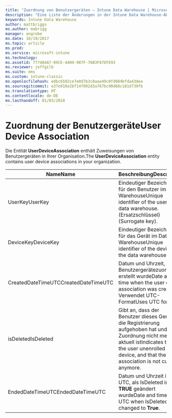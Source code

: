 ```yaml
---
title: "Zuordnung von Benutzergeräten – Intune Data Warehouse | Microsoft-Dokumentation"
description: "Eine Liste der Änderungen in der Intune Data Warehouse-API."
keywords: Intune Data Warehouse
author: mattbriggs
ms.author: mabrigg
manager: angrobe
ms.date: 10/19/2017
ms.topic: article
ms.prod: 
ms.service: microsoft-intune
ms.technology: 
ms.assetid: 777484A7-09CE-4409-987F-76B3F87DFE93
ms.reviewer: jeffgilb
ms.suite: ems
ms.custom: intune-classic
ms.openlocfilehash: edbc6502ce7e0d7b3c8aaa49c0fd084bfda43dea
ms.sourcegitcommit: e37e916e2bf14f092d3a767bc90d68c181d739fb
ms.translationtype: HT
ms.contentlocale: de-DE
ms.lasthandoff: 01/03/2018
---
```

# <a name="user-device-association"></a><span data-ttu-id="528f6-104">Zuordnung der Benutzergeräte</span><span class="sxs-lookup"><span data-stu-id="528f6-104">User Device Association</span></span>

<span data-ttu-id="528f6-105">Die Entität **UserDeviceAssociation** enthält Zuweisungen von Benutzergeräten in Ihrer Organisation.</span><span class="sxs-lookup"><span data-stu-id="528f6-105">The **UserDeviceAssociation** entity contains user device associations in your organization.</span></span>


| <span data-ttu-id="528f6-106">Name</span><span class="sxs-lookup"><span data-stu-id="528f6-106">Name</span></span>               | <span data-ttu-id="528f6-107">Beschreibung</span><span class="sxs-lookup"><span data-stu-id="528f6-107">Description</span></span>                                                                                      | <span data-ttu-id="528f6-108">Beispiel</span><span class="sxs-lookup"><span data-stu-id="528f6-108">Example</span></span>                |
|--------------------|--------------------------------------------------------------------------------------------------|------------------------|
| <span data-ttu-id="528f6-109">UserKey</span><span class="sxs-lookup"><span data-stu-id="528f6-109">UserKey</span></span>            | <span data-ttu-id="528f6-110">Eindeutiger Bezeichner für den Benutzer im Data Warehouse</span><span class="sxs-lookup"><span data-stu-id="528f6-110">Unique identifier of the user in the data warehouse.</span></span> <span data-ttu-id="528f6-111">(Ersatzschlüssel)</span><span class="sxs-lookup"><span data-stu-id="528f6-111">(Surrogate key).</span></span>                              | <span data-ttu-id="528f6-112">123</span><span class="sxs-lookup"><span data-stu-id="528f6-112">123</span></span>                    |
| <span data-ttu-id="528f6-113">DeviceKey</span><span class="sxs-lookup"><span data-stu-id="528f6-113">DeviceKey</span></span>          | <span data-ttu-id="528f6-114">Eindeutiger Bezeichner für das Gerät im Data Warehouse</span><span class="sxs-lookup"><span data-stu-id="528f6-114">Unique identifier of the device in the data warehouse.</span></span>                                            | <span data-ttu-id="528f6-115">123</span><span class="sxs-lookup"><span data-stu-id="528f6-115">123</span></span>                    |
| <span data-ttu-id="528f6-116">CreatedDateTimeUTC</span><span class="sxs-lookup"><span data-stu-id="528f6-116">CreatedDateTimeUTC</span></span> | <span data-ttu-id="528f6-117">Datum und Uhrzeit, als die Benutzergerätezuordnung erstellt wurde</span><span class="sxs-lookup"><span data-stu-id="528f6-117">Date and time when the user device association was created.</span></span> <span data-ttu-id="528f6-118">Verwendet UTC-Format</span><span class="sxs-lookup"><span data-stu-id="528f6-118">Uses UTC format.</span></span>                                | <span data-ttu-id="528f6-119">23.11.2016 12:00:00 Uhr</span><span class="sxs-lookup"><span data-stu-id="528f6-119">11/23/2016 12:00:00 AM</span></span> |
| <span data-ttu-id="528f6-120">isDeleted</span><span class="sxs-lookup"><span data-stu-id="528f6-120">IsDeleted</span></span>          | <span data-ttu-id="528f6-121">Gibt an, dass der Benutzer dieses Geräts die Registrierung aufgehoben hat und die Zuordnung nicht mehr aktuell ist</span><span class="sxs-lookup"><span data-stu-id="528f6-121">Indicates that the user unenrolled that device, and that the association is not current anymore.</span></span> | <span data-ttu-id="528f6-122">Wahr/falsch</span><span class="sxs-lookup"><span data-stu-id="528f6-122">True/False</span></span>             |
| <span data-ttu-id="528f6-123">EndedDateTimeUTC</span><span class="sxs-lookup"><span data-stu-id="528f6-123">EndedDateTimeUTC</span></span>   | <span data-ttu-id="528f6-124">Datum und Uhrzeit in UTC, als IsDeleted in **TRUE** geändert wurde</span><span class="sxs-lookup"><span data-stu-id="528f6-124">Date and time in UTC when IsDeleted changed to **True**.</span></span>                                              | <span data-ttu-id="528f6-125">23.06.2017, 12:00:00 Uhr</span><span class="sxs-lookup"><span data-stu-id="528f6-125">06/23/2017 12:00:00 AM</span></span> |

